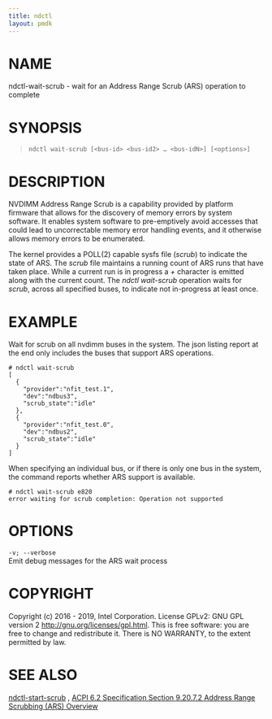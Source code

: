 ```yaml
---
title: ndctl
layout: pmdk
---
```


NAME
====

ndctl-wait-scrub - wait for an Address Range Scrub (ARS) operation to
complete

SYNOPSIS
========

>     ndctl wait-scrub [<bus-id> <bus-id2> …​ <bus-idN>] [<options>]

DESCRIPTION
===========

NVDIMM Address Range Scrub is a capability provided by platform firmware
that allows for the discovery of memory errors by system software. It
enables system software to pre-emptively avoid accesses that could lead
to uncorrectable memory error handling events, and it otherwise allows
memory errors to be enumerated.

The kernel provides a POLL(2) capable sysfs file (*scrub*) to indicate
the state of ARS. The *scrub* file maintains a running count of ARS runs
that have taken place. While a current run is in progress a *+*
character is emitted along with the current count. The *ndctl
wait-scrub* operation waits for *scrub*, across all specified buses, to
indicate not in-progress at least once.

EXAMPLE
=======

Wait for scrub on all nvdimm buses in the system. The json listing
report at the end only includes the buses that support ARS operations.

    # ndctl wait-scrub
    [
      {
        "provider":"nfit_test.1",
        "dev":"ndbus3",
        "scrub_state":"idle"
      },
      {
        "provider":"nfit_test.0",
        "dev":"ndbus2",
        "scrub_state":"idle"
      }
    ]

When specifying an individual bus, or if there is only one bus in the
system, the command reports whether ARS support is available.

    # ndctl wait-scrub e820
    error waiting for scrub completion: Operation not supported

OPTIONS
=======

`-v; --verbose`  
Emit debug messages for the ARS wait process

COPYRIGHT
=========

Copyright (c) 2016 - 2019, Intel Corporation. License GPLv2: GNU GPL
version 2 <http://gnu.org/licenses/gpl.html>. This is free software: you
are free to change and redistribute it. There is NO WARRANTY, to the
extent permitted by law.

SEE ALSO
========

[ndctl-start-scrub](ndctl-start-scrub.md) , [ACPI 6.2 Specification Section 9.20.7.2 Address
Range Scrubbing (ARS)
Overview](http://www.uefi.org/sites/default/files/resources/ACPI%206_2_A_Sept29.pdf)
